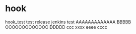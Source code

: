 # hook
hook_test
test release
jenkins test
AAAAAAAAAAAAA
BBBBB
OOOOOOOOOOOOO
DDDDD
ccc
xxxx
eeee
cccc
